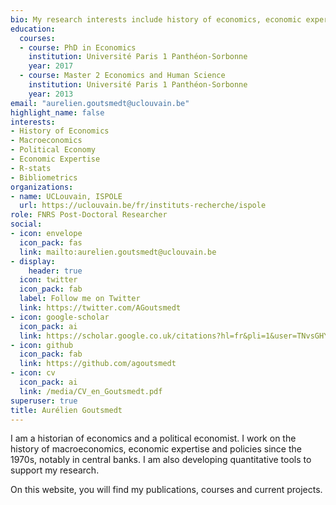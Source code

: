 ```yaml
---
bio: My research interests include history of economics, economic expertise and bibliometrics.
education:
  courses:
  - course: PhD in Economics
    institution: Université Paris 1 Panthéon-Sorbonne
    year: 2017
  - course: Master 2 Economics and Human Science
    institution: Université Paris 1 Panthéon-Sorbonne
    year: 2013
email: "aurelien.goutsmedt@uclouvain.be"
highlight_name: false
interests:
- History of Economics
- Macroeconomics
- Political Economy
- Economic Expertise
- R-stats
- Bibliometrics
organizations:
- name: UCLouvain, ISPOLE
  url: https://uclouvain.be/fr/instituts-recherche/ispole
role: FNRS Post-Doctoral Researcher
social:
- icon: envelope
  icon_pack: fas
  link: mailto:aurelien.goutsmedt@uclouvain.be
- display:
    header: true
  icon: twitter
  icon_pack: fab
  label: Follow me on Twitter
  link: https://twitter.com/AGoutsmedt
- icon: google-scholar
  icon_pack: ai
  link: https://scholar.google.co.uk/citations?hl=fr&pli=1&user=TNvsGHYAAAAJ
- icon: github
  icon_pack: fab
  link: https://github.com/agoutsmedt
- icon: cv
  icon_pack: ai
  link: /media/CV_en_Goutsmedt.pdf
superuser: true
title: Aurélien Goutsmedt
---
```


I am a historian of economics and a political economist. I work on the history of macroeconomics, economic expertise and policies since the 1970s, notably in central banks. I am also developing quantitative tools to support my research.

On this website, you will find my publications, courses and current projects. 
